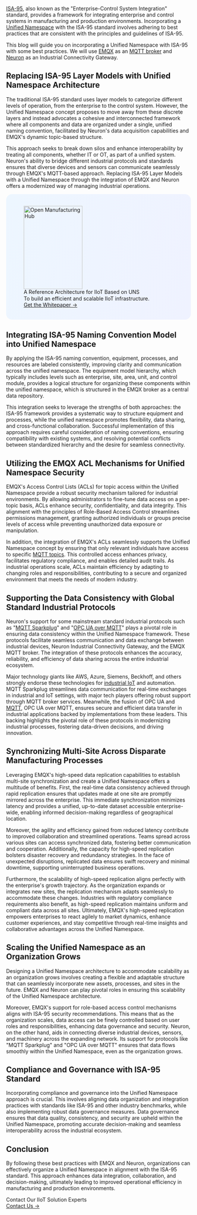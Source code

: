 [ISA-95](https://www.emqx.com/en/blog/exploring-isa95-standards-in-manufacturing), also known as the "Enterprise-Control System Integration" standard, provides a framework for integrating enterprise and control systems in manufacturing and production environments. Incorporating a [Unified Namespace](https://www.emqx.com/en/blog/unified-namespace-next-generation-data-fabric-for-iiot) with the ISA-95 standard involves adhering to best practices that are consistent with the principles and guidelines of ISA-95. 

This blog will guide you on incorporating a Unified Namespace with ISA-95 with some best practices. We will use [EMQX](https://www.emqx.com/en/products/emqx) as an [MQTT broker](https://www.emqx.com/en/blog/the-ultimate-guide-to-mqtt-broker-comparison) and [Neuron](https://github.com/emqx/neuron) as an Industrial Connectivity Gateway.

## Replacing ISA-95 Layer Models with Unified Namespace Architecture

The traditional ISA-95 standard uses layer models to categorize different levels of operation, from the enterprise to the control system. However, the Unified Namespace concept proposes to move away from these discrete layers and instead advocates a cohesive and interconnected framework where all components and data are organized under a single, unified naming convention, facilitated by Neuron's data acquisition capabilities and EMQX's dynamic topic-based structure.

This approach seeks to break down silos and enhance interoperability by treating all components, whether IT or OT, as part of a unified system. Neuron's ability to bridge different industrial protocols and standards ensures that diverse devices and sensors can communicate seamlessly through EMQX's MQTT-based approach. Replacing ISA-95 Layer Models with a Unified Namespace through the integration of EMQX and Neuron offers a modernized way of managing industrial operations. 

<section
  class="promotion-pdf"
  style="border-radius: 16px; background: linear-gradient(102deg, #edf6ff 1.81%, #eff2ff 97.99%); padding: 32px 48px;"
>
  <div style="flex-shrink: 0;">
    <img loading="lazy" src="https://assets.emqx.com/images/0b88fa3cf1c98545e501e3b8073fdccc.png" alt="Open Manufacturing Hub" width="160" height="226">
  </div>
  <div>
    <div class="promotion-pdf__title" style="
    line-height: 1.2;
">
      A Reference Architecture for IIoT Based on UNS
    </div>
    <div class="promotion-pdf__desc">
      To build an efficient and scalable IIoT infrastructure.
    </div>
    <a href="https://www.emqx.com/en/resources/open-manufacturing-hub-a-reference-architecture-for-industrial-iot?utm_campaign=embedded-open-manufacturing-hub&from=blog-incorporating-the-unified-namespace-with-isa-95-best-practices" class="button is-gradient">Get the Whitepaper →</a>
  </div>
</section>

## Integrating ISA-95 Naming Convention Model into Unified Namespace

By applying the ISA-95 naming convention, equipment, processes, and resources are labeled consistently, improving clarity and communication across the unified namespace. The equipment model hierarchy, which typically includes levels such as enterprise, site, area, unit, and control module, provides a logical structure for organizing these components within the unified namespace, which is structured in the EMQX broker as a central data repository.

This integration seeks to leverage the strengths of both approaches: the ISA-95 framework provides a systematic way to structure equipment and processes, while the unified namespace promotes flexibility, data sharing, and cross-functional collaboration. Successful implementation of this approach requires careful consideration of naming conventions, ensuring compatibility with existing systems, and resolving potential conflicts between standardized hierarchy and the desire for seamless connectivity.

## Utilizing the EMQX ACL Mechanisms for Unified Namespace Security

EMQX's Access Control Lists (ACLs) for topic access within the Unified Namespace provide a robust security mechanism tailored for industrial environments. By allowing administrators to fine-tune data access on a per-topic basis, ACLs enhance security, confidentiality, and data integrity. This alignment with the principles of Role-Based Access Control streamlines permissions management, granting authorized individuals or groups precise levels of access while preventing unauthorized data exposure or manipulation.

In addition, the integration of EMQX's ACLs seamlessly supports the Unified Namespace concept by ensuring that only relevant individuals have access to specific [MQTT topics](https://www.emqx.com/en/blog/advanced-features-of-mqtt-topics). This controlled access enhances privacy, facilitates regulatory compliance, and enables detailed audit trails. As industrial operations scale, ACLs maintain efficiency by adapting to changing roles and responsibilities, contributing to a secure and organized environment that meets the needs of modern industry.

## Supporting the Data Consistency with Global Standard Industrial Protocols

Neuron's support for some mainstream standard industrial protocols such as "[MQTT Sparkplug](https://www.emqx.com/en/blog/mqtt-sparkplug-bridging-it-and-ot-in-industry-4-0)" and "[OPC UA over MQTT](https://www.emqx.com/en/blog/opc-ua-over-mqtt-the-future-of-it-and-ot-convergence)" plays a pivotal role in ensuring data consistency within the Unified Namespace framework. These protocols facilitate seamless communication and data exchange between industrial devices, Neuron Industrial Connectivity Gateway, and the EMQX MQTT broker. The integration of these protocols enhances the accuracy, reliability, and efficiency of data sharing across the entire industrial ecosystem.

Major technology giants like AWS, Azure, Siemens, Beckhoff, and others strongly endorse these technologies for [industrial IoT](https://www.emqx.com/en/blog/iiot-explained-examples-technologies-benefits-and-challenges) and automation. MQTT Sparkplug streamlines data communication for real-time exchanges in industrial and IoT settings, with major tech players offering robust support through MQTT broker services. Meanwhile, the fusion of OPC UA and [MQTT](https://www.emqx.com/en/blog/the-easiest-guide-to-getting-started-with-mqtt), OPC UA over MQTT, ensures secure and efficient data transfer in industrial applications backed by implementations from these leaders. This backing highlights the pivotal role of these protocols in modernizing industrial processes, fostering data-driven decisions, and driving innovation.

## Synchronizing Multi-Site Across Disparate Manufacturing Processes

Leveraging EMQX's high-speed data replication capabilities to establish multi-site synchronization and create a Unified Namespace offers a multitude of benefits. First, the real-time data consistency achieved through rapid replication ensures that updates made at one site are promptly mirrored across the enterprise. This immediate synchronization minimizes latency and provides a unified, up-to-date dataset accessible enterprise-wide, enabling informed decision-making regardless of geographical location.

Moreover, the agility and efficiency gained from reduced latency contribute to improved collaboration and streamlined operations. Teams spread across various sites can access synchronized data, fostering better communication and cooperation. Additionally, the capacity for high-speed replication bolsters disaster recovery and redundancy strategies. In the face of unexpected disruptions, replicated data ensures swift recovery and minimal downtime, supporting uninterrupted business operations.

Furthermore, the scalability of high-speed replication aligns perfectly with the enterprise's growth trajectory. As the organization expands or integrates new sites, the replication mechanism adapts seamlessly to accommodate these changes. Industries with regulatory compliance requirements also benefit, as high-speed replication maintains uniform and compliant data across all sites. Ultimately, EMQX's high-speed replication empowers enterprises to react agilely to market dynamics, enhance customer experiences, and stay competitive through real-time insights and collaborative advantages across the Unified Namespace.

## Scaling the Unified Namespace as an Organization Grows

Designing a Unified Namespace architecture to accommodate scalability as an organization grows involves creating a flexible and adaptable structure that can seamlessly incorporate new assets, processes, and sites in the future. EMQX and Neuron can play pivotal roles in ensuring this scalability of the Unified Namespace architecture.

Moreover, EMQX's support for role-based access control mechanisms aligns with ISA-95 security recommendations. This means that as the organization scales, data access can be finely controlled based on user roles and responsibilities, enhancing data governance and security. Neuron, on the other hand, aids in connecting diverse industrial devices, sensors, and machinery across the expanding network. Its support for protocols like "MQTT Sparkplug" and "OPC UA over MQTT" ensures that data flows smoothly within the Unified Namespace, even as the organization grows.

## Compliance and Governance with ISA-95 Standard

Incorporating compliance and governance into the Unified Namespace approach is crucial. This involves aligning data organization and integration practices with standards like ISA-95 and other industry benchmarks, while also implementing robust data governance measures. Data governance ensures that data quality, consistency, and security are upheld within the Unified Namespace, promoting accurate decision-making and seamless interoperability across the industrial ecosystem.

## Conclusion

By following these best practices with EMQX and Neuron, organizations can effectively organize a Unified Namespace in alignment with the ISA-95 standard. This approach enhances data integration, collaboration, and decision-making, ultimately leading to improved operational efficiency in manufacturing and production environments.



<section class="promotion">
    <div>
        Contact Our IIoT Solution Experts
    </div>
    <a href="https://www.emqx.com/en/contact?product=solutions" class="button is-gradient px-5">Contact Us →</a>
</section>
